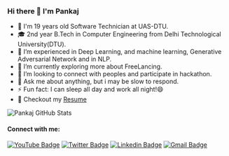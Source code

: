 ### Hi there 👋 I'm Pankaj

- 👨 I'm 19 years old Software Technician at UAS-DTU. 
- 🎓 2nd year B.Tech in Computer Engineering from Delhi Technological University(DTU).
- 🔭 I’m experienced in  Deep Learning, and machine learning, Generative Adversarial Network and in NLP. 
- 🌱 I’m currently exploring more about FreeLancing.
- 👯 I’m looking to connect with peoples and participate in hackathon.
- 💬 Ask me about anything, but i may be slow to respond.
- ⚡ Fun fact: I can sleep all day and work all night!😄
- 📝 Checkout my [Resume](https://drive.google.com/file/d/1qv1LLdL1oz_sLYhvQlPdcESsSHbvspB5/view?usp=sharing)

![Pankaj GitHub Stats](https://github-readme-stats.vercel.app/api?username=pankajrajput0312&hide=[%22issues%22,%22contribs%22]&show_icons=true&title_color=fff&icon_color=79ff97&text_color=9f9f9f&bg_color=151515)
<!---
![Pankaj MostLanguage Stats](https://github-readme-stats.vercel.app/api/top-langs/?username=pankajrajput0312&hide=[%22issues%22,%22contribs%22]&show_icons=true&title_color=fff&icon_color=79ff97&text_color=9f9f9f&bg_color=151515)
--->


#### **Connect with me:**
[![YouTube Badge](https://img.shields.io/badge/-CodeWithDevelopers-red?style=flat-square&logo=Youtube&logoColor=white%27)](https://www.youtube.com/channel/UCZBJCDd8ynI-RrXB4nMXryA)
[![Twitter Badge](https://img.shields.io/badge/-pankajrajput312-00acee?style=flat-square&logo=Twitter&logoColor=white)](https://twitter.com/Pankajrajput312)
[![Linkedin Badge](https://img.shields.io/badge/-pankajrajput0312-blue?style=flat-square&logo=linkedin&logoColor=white%27)](https://www.linkedin.com/in/pankaj-rajput-6551b61a0)
[![Gmail Badge](https://img.shields.io/badge/-pankajrajput020010-d14836?style=flat-square&logo=Gmail&logoColor=white&link=mailto:pankajrajput020010@gmail.com)](mailto:pankajrajput020010@gmail.com)
